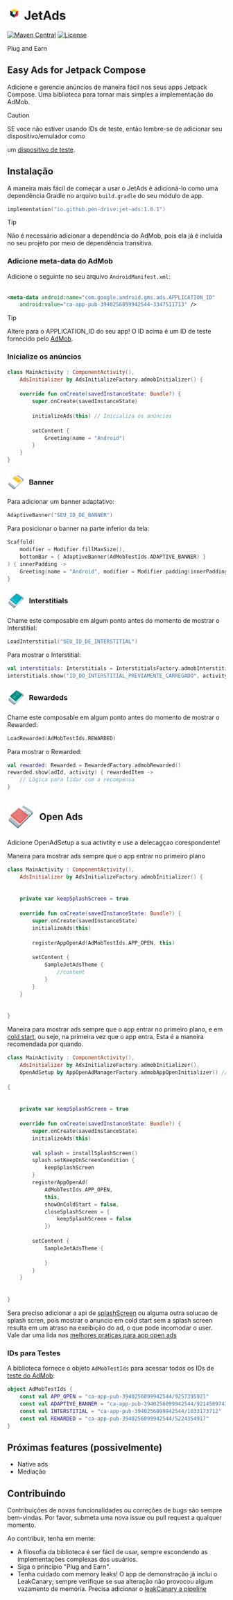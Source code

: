 # <img src="docs/images/badge.png" alt="JetAds" width="32"/> JetAds

[![Maven Central](https://img.shields.io/maven-central/v/io.github.pen-drive/jet-ads)](https://search.maven.org/artifact/io.github.pen-drive/jet-ads)
[![License](https://img.shields.io/github/license/karacca/beetle)](https://www.apache.org/licenses/LICENSE-2.0)

Plug and Earn

## Easy Ads for Jetpack Compose

Adicione e gerencie anúncios de maneira fácil nos seus apps Jetpack Compose. Uma biblioteca para
tornar mais simples a implementação do AdMob.

> [!CAUTION]
> SE voce não estiver usando IDs de teste, então lembre-se de adicionar seu dispositivo/emulador
> como
>
um [dispositivo de teste](https://developers.google.com/admob/android/test-ads#enable_test_devices).

## Instalação

A maneira mais fácil de começar a usar o JetAds é adicioná-lo como uma dependência Gradle no
arquivo `build.gradle` do seu módulo de app.

```kotlin
implementation("io.github.pen-drive:jet-ads:1.0.1")
```

> [!TIP]
> Não é necessário adicionar a dependência do AdMob, pois ela já é incluída no seu projeto por meio
> de dependência transitiva.

### Adicione meta-data do AdMob

Adicione o seguinte no seu arquivo `AndroidManifest.xml`:

```xml

<meta-data android:name="com.google.android.gms.ads.APPLICATION_ID"
    android:value="ca-app-pub-3940256099942544~3347511713" />
```

> [!TIP]
> Altere para o APPLICATION_ID do seu app! O ID acima é um ID de teste fornecido
> pelo [AdMob](https://developers.google.com/admob/android/test-ads).

### Inicialize os anúncios

```kotlin
class MainActivity : ComponentActivity(),
    AdsInitializer by AdsInitializeFactory.admobInitializer() {

    override fun onCreate(savedInstanceState: Bundle?) {
        super.onCreate(savedInstanceState)

        initializeAds(this) // Inicializa os anúncios

        setContent {
            Greeting(name = "Android")
        }
    }
}
```

### <img src="docs/images/banner.svg" alt="Banner Ad" width="40" height="40" style="vertical-align: middle; margin-right: 10px;"/><span style="display: inline-block; vertical-align: middle; line-height: 40px;">Banner</span>

Para adicionar um banner adaptativo:

```kotlin
AdaptiveBanner("SEU_ID_DE_BANNER")
```

Para posicionar o banner na parte inferior da tela:

```kotlin
Scaffold(
    modifier = Modifier.fillMaxSize(),
    bottomBar = { AdaptiveBanner(AdMobTestIds.ADAPTIVE_BANNER) }
) { innerPadding ->
    Greeting(name = "Android", modifier = Modifier.padding(innerPadding))
}
```

### <img src="docs/images/interstitial.svg" alt="Interstitial Ad" width="40" height="40" style="vertical-align: middle; margin-right: 10px;"/><span style="display: inline-block; vertical-align: middle; line-height: 40px;">Interstitials</span>

Chame este composable em algum ponto antes do momento de mostrar o Interstitial:

```kotlin
LoadInterstitial("SEU_ID_DE_INTERSTITIAL")
```

Para mostrar o Interstitial:

```kotlin
val interstitials: Interstitials = InterstitialsFactory.admobInterstitial()
interstitials.show("ID_DO_INTERSTITIAL_PREVIAMENTE_CARREGADO", activityContext)
```

### <img src="docs/images/rewarded.svg" alt="Rewarded Ad" width="40" height="40" style="vertical-align: middle; margin-right: 10px;"/><span style="display: inline-block; vertical-align: middle; line-height: 40px;">Rewardeds</span>

Chame este composable em algum ponto antes do momento de mostrar o Rewarded:

```kotlin
LoadRewarded(AdMobTestIds.REWARDED)
```

Para mostrar o Rewarded:

```kotlin
val rewarded: Rewarded = RewardedFactory.admobRewarded()
rewarded.show(adId, activity) { rewardedItem ->
    // Lógica para lidar com a recompensa
}
```

## <img src="docs/images/appOpen.svg" alt="App Open Ad" width="64" height="64" style="vertical-align: middle; margin-right: 10px;"/><span style="display: inline-block; vertical-align: middle; line-height: 40px;">Open Ads</span>

Adicione OpenAdSetup a sua activtity e use a delecagçao corespondente!

Maneira para mostrar ads sempre que o app entrar no primeiro plano

```kotlin
class MainActivity : ComponentActivity(),
    AdsInitializer by AdsInitializeFactory.admobInitializer() {


    private var keepSplashScreen = true

    override fun onCreate(savedInstanceState: Bundle?) {
        super.onCreate(savedInstanceState)
        initializeAds(this)

        registerAppOpenAd(AdMobTestIds.APP_OPEN, this)

        setContent {
            SampleJetAdsTheme {
                //content
            }
        }
    }


}
```

Maneira para mostrar ads sempre que o app entrar no primeiro plano, e em [cold start](https://developers.google.com/admob/android/app-open#coldstart), ou seje, na
primeira vez que o app entra. Esta é a maneira recomendada por quando.

```kotlin
class MainActivity : ComponentActivity(),
    AdsInitializer by AdsInitializeFactory.admobInitializer(),
    OpenAdSetup by AppOpenAdManagerFactory.admobAppOpenInitializer() // <-- for app open ads

{


    private var keepSplashScreen = true

    override fun onCreate(savedInstanceState: Bundle?) {
        super.onCreate(savedInstanceState)
        initializeAds(this)

        val splash = installSplashScreen()
        splash.setKeepOnScreenCondition {
            keepSplashScreen
        }
        registerAppOpenAd(
            AdMobTestIds.APP_OPEN,
            this,
            showOnColdStart = false,
            closeSplashScreen = {
                keepSplashScreen = false
            })

        setContent {
            SampleJetAdsTheme {

            }
        }
    }


}
```

Sera preciso adicionar a api de [splashScreen](https://www.youtube.com/watch?v=abthd7DOfdw) ou alguma outra solucao de splash scren, pois mostrar o anuncio em cold start sem a 
splash screen resulta em um atraso na exeibição do ad, o que pode incomodar o user. Vale dar uma lida nas [melhores praticas para app open ads](https://support.google.com/admob/answer/9341964)


### IDs para Testes

A biblioteca fornece o objeto `AdMobTestIds` para acessar todos os IDs
de [teste do AdMob](https://developers.google.com/admob/android/test-ads):

```kotlin
object AdMobTestIds {
    const val APP_OPEN = "ca-app-pub-3940256099942544/9257395921"
    const val ADAPTIVE_BANNER = "ca-app-pub-3940256099942544/9214589741"
    const val INTERSTITIAL = "ca-app-pub-3940256099942544/1033173712"
    const val REWARDED = "ca-app-pub-3940256099942544/5224354917"
}
```

## Próximas features (possivelmente)

- Native ads
- Mediação

## Contribuindo

Contribuições de novas funcionalidades ou correções de bugs são sempre bem-vindas. Por favor,
submeta uma nova issue ou pull request a qualquer momento.

Ao contribuir, tenha em mente:

- A filosofia da biblioteca é ser fácil de usar, sempre escondendo as implementações complexas dos
  usuários.
- Siga o princípio "Plug and Earn".
- Tenha cuidado com memory leaks! O app de demonstração já inclui o LeakCanary; sempre verifique se
  sua alteração não provocou algum vazamento de memória. Precisa adicionar
  o [leakCanary a pipeline](https://square.github.io/leakcanary/ui-tests/#leak-detection-in-ui-tests) 